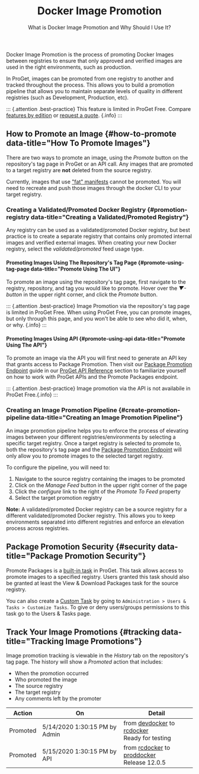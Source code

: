 ﻿---
title: Docker Image Promotion
subtitle:  What is Docker Image Promotion and Why Should I Use It?
keywords: docker promotion, docker image promotion, image promotion, docker, containers, container, image, images, deployments
sequence: 400
show-headings-in-nav: true
---

Docker Image Promotion is the process of promoting Docker Images between registries to ensure that only approved and verified images are used in the right environments, such as production. 

In ProGet, images can be promoted from one registry to another and tracked throughout the process. This allows you to build a promotion pipeline that allows you to maintain separate levels of quality in different registries (such as Development, Production, etc).


::: {.attention .best-practice}
This feature is limited in ProGet Free. Compare [features by edition](/docs/proget/administration/license) or [request a quote](https://inedo.com/proget/pricing/request-quote). {.info}
:::

## How to Promote an Image {#how-to-promote data-title="How To Promote Images"}
There are two ways to promote an image, using the _Promote_ button on the repository's tag page in ProGet or an API call. Any images that are promoted to a target registry are __not__ deleted from the source registry.  

Currently, images that use ["fat" manifests](https://docs.docker.com/registry/spec/manifest-v2-2/) cannot be promoted. You will need to recreate and push those images through the docker CLI to your target registry.

### Creating a Validated/Promoted Docker Registry {#promotion-registry data-title="Creating a Validated/Promoted Registry"}

Any registry can be used as a validated/promoted Docker registry, but best practice is to create a separate registry that contains only promoted internal images and verified external images. When creating your new Docker registry, select the _validated/promoted_ feed usage type.

#### Promoting Images Using The Repository's Tag Page {#promote-using-tag-page data-title="Promote Using The UI"}

To promote an image using the repository's tag page, first navigate to the registry, repository, and tag you would like to promote. Hover over the _▼-button_ in the upper right corner, and click the _Promote_ button.

::: {.attention .best-practice}
Image Promotion via the repository's tag page is limited in ProGet Free. When using ProGet Free, you can promote images, but only through this page, and you won't be able to see who did it, when, or why. {.info}
:::

#### Promoting Images Using API {#promote-using-api data-title="Promote Using The API"}

To promote an image via the API you will first need to generate an API key that grants access to Package Promotion. Then visit our [Package Promotion Endpoint](/docs/proget/reference/api/package-promotion) guide in our [ProGet API Reference](/docs/proget/reference/api) section to familiarize yourself on how to work with ProGet APIs and the Promote Packages endpoint.

::: {.attention .best-practice}
Image promotion via the API is not availabile in ProGet Free.{.info}
:::

### Creating an Image Promotion Pipeline {#create-promotion-pipeline data-title="Creating an Image Promotion Pipeline"}

An image promotion pipeline helps you to enforce the process of elevating images between your different registries/environments by selecting a specific target registry. Once a target registry is selected to promote to, both the repository's tag page and the [Package Promotion Endpoint](/docs/proget/reference/api/package-promotion) will only allow you to promote images to the selected target registry.

To configure the pipeline, you will need to:
1. Navigate to the source registry containing the images to be promoted  
2. Click on the _Manage Feed_ button in the upper right corner of the page
3. Click the _configure_ link to the right of the _Promote To Feed_ property
4. Select the target promotion registry

**Note:** A validated/promoted Docker registry can be a source registry for a different validated/promoted Docker registry. This allows you to keep environments separated into different registries and enforce an elevation process across registries.

## Package Promotion Security {#security data-title="Package Promotion Security"}

Promote Packages is a [built-in task](/docs/proget/administration/security) in ProGet. This task allows access to promote images to a specified registry. Users granted this task should also be granted at least the View & Download Packages task for the source registry. 

You can also create a [Custom Task](/docs/proget/administration/security/creating-tasks) by going to `Administration > Users & Tasks > Customize Tasks`. To give or deny users/groups permissions to this task go to the Users & Tasks page.

## Track Your Image Promotions {#tracking data-title="Tracking Image Promotions"}

Image promotion tracking is viewable in the _History_ tab on the repository's tag page.  The history will show a _Promoted_ action that includes:
- When the promotion occurred
- Who promoted the image
- The source registry
- The target registry
- Any comments left by the promoter

|Action|On|Detail
|-----|-----|------
Promoted|5/14/2020 1:30:15 PM by Admin|from [devdocker]() to [rcdocker]()<br/>Ready for testing
Promoted|5/15/2020 1:30:15 PM by API|from [rcdocker]() to [proddocker]()<br/>Release 12.0.5


